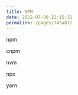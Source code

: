 ```yaml
---
title: NPM
date: 2022-07-30 22:15:31
permalink: /pages/745a87/
---
```



npm 

cnpm

nvm

npx

yarn


